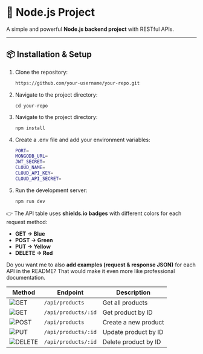 # 🚀 Node.js Project

A simple and powerful **Node.js backend project** with RESTful APIs.

---

## 📦 Installation & Setup

1. Clone the repository:
   ```bash
   https://github.com/your-username/your-repo.git
   ```
2. Navigate to the project directory:
   ```
   cd your-repo
   ```
3. Navigate to the project directory:
   ```bash
   npm install
   ```

4. Create a .env file and add your environment variables:
   ```bash
   PORT=
   MONGODB_URL=
   JWT_SECRET=
   CLOUD_NAME=
   CLOUD_API_KEY=
   CLOUD_API_SECRET=
   ```
5. Run the development server:
   ```bash
   npm run dev
   ```

   
👉 The API table uses **shields.io badges** with different colors for each request method:  
- **GET → Blue**  
- **POST → Green**  
- **PUT → Yellow**  
- **DELETE → Red**  

Do you want me to also **add examples (request & response JSON)** for each API in the README? That would make it even more like professional documentation.


| Method                                             | Endpoint            | Description          |
| -------------------------------------------------- | ------------------- | -------------------- |
| ![GET](https://img.shields.io/badge/GET-blue)      | `/api/products`     | Get all products     |
| ![GET](https://img.shields.io/badge/GET-blue)      | `/api/products/:id` | Get product by ID    |
| ![POST](https://img.shields.io/badge/POST-green)   | `/api/products`     | Create a new product |
| ![PUT](https://img.shields.io/badge/PUT-yellow)    | `/api/products/:id` | Update product by ID |
| ![DELETE](https://img.shields.io/badge/DELETE-red) | `/api/products/:id` | Delete product by ID |

